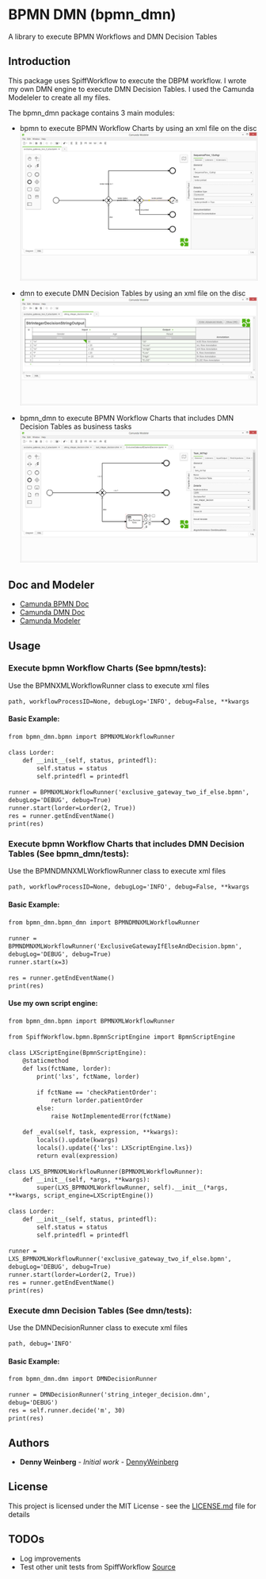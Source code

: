 # BPMN DMN (bpmn_dmn)

A library to execute BPMN Workflows and DMN Decision Tables

## Introduction

This package uses SpiffWorkflow to execute the DBPM workflow. I wrote my own DMN engine to execute DMN Decision Tables.
I used the Camunda Modeleler to create all my files.

The bpmn_dmn package contains 3 main modules:

- bpmn to execute BPMN Workflow Charts by using an xml file on the disc
![Alt text](bpmn.jpg?raw=true "BPMN")

- dmn to execute DMN Decision Tables by using an xml file on the disc
![Alt text](dmn.jpg?raw=true "DMN")

- bpmn_dmn to execute BPMN Workflow Charts that includes DMN Decision Tables as business tasks
![Alt text](bpmn_dmn.jpg?raw=true "BPMN_DMN")

## Doc and Modeler

* [Camunda BPMN Doc](https://docs.camunda.org/manual/7.7/)
* [Camunda DMN Doc](https://docs.camunda.org/manual/7.5/reference/dmn11/decision-table/)
* [Camunda Modeler](https://camunda.org/download/modeler/)

## Usage

### Execute bpmn Workflow Charts (See bpmn/tests):

Use the BPMNXMLWorkflowRunner class to execute xml files

```path, workflowProcessID=None, debugLog='INFO', debug=False, **kwargs```

#### Basic Example:

```
from bpmn_dmn.bpmn import BPMNXMLWorkflowRunner

class Lorder:
    def __init__(self, status, printedfl):
        self.status = status
        self.printedfl = printedfl

runner = BPMNXMLWorkflowRunner('exclusive_gateway_two_if_else.bpmn', debugLog='DEBUG', debug=True)
runner.start(lorder=Lorder(2, True))
res = runner.getEndEventName()
print(res)
```

### Execute bpmn Workflow Charts that includes DMN Decision Tables (See bpmn_dmn/tests):

Use the BPMNDMNXMLWorkflowRunner class to execute xml files

```path, workflowProcessID=None, debugLog='INFO', debug=False, **kwargs```

#### Basic Example:

```
from bpmn_dmn.bpmn_dmn import BPMNDMNXMLWorkflowRunner

runner = BPMNDMNXMLWorkflowRunner('ExclusiveGatewayIfElseAndDecision.bpmn', debugLog='DEBUG', debug=True)
runner.start(x=3)

res = runner.getEndEventName()
print(res)
```

#### Use my own script engine:

```
from bpmn_dmn.bpmn import BPMNXMLWorkflowRunner

from SpiffWorkflow.bpmn.BpmnScriptEngine import BpmnScriptEngine

class LXScriptEngine(BpmnScriptEngine):
    @staticmethod
    def lxs(fctName, lorder):
        print('lxs', fctName, lorder)

        if fctName == 'checkPatientOrder':
            return lorder.patientOrder
        else:
            raise NotImplementedError(fctName)

    def _eval(self, task, expression, **kwargs):
        locals().update(kwargs)
        locals().update({'lxs': LXScriptEngine.lxs})
        return eval(expression)

class LXS_BPMNXMLWorkflowRunner(BPMNXMLWorkflowRunner):
    def __init__(self, *args, **kwargs):
        super(LXS_BPMNXMLWorkflowRunner, self).__init__(*args, **kwargs, script_engine=LXScriptEngine())

class Lorder:
    def __init__(self, status, printedfl):
        self.status = status
        self.printedfl = printedfl

runner = LXS_BPMNXMLWorkflowRunner('exclusive_gateway_two_if_else.bpmn', debugLog='DEBUG', debug=True)
runner.start(lorder=Lorder(2, True))
res = runner.getEndEventName()
print(res)
```

### Execute dmn Decision Tables (See dmn/tests):

Use the DMNDecisionRunner class to execute xml files

```path, debug='INFO'```

#### Basic Example:

```
from bpmn_dmn.dmn import DMNDecisionRunner

runner = DMNDecisionRunner('string_integer_decision.dmn', debug='DEBUG')
res = self.runner.decide('m', 30)
print(res)
```

## Authors

* **Denny Weinberg** - *Initial work* - [DennyWeinberg](https://github.com/DennyWeinberg)

## License

This project is licensed under the MIT License - see the [LICENSE.md](LICENSE.md) file for details

## TODOs

* Log improvements
* Test other unit tests from SpiffWorkflow [Source](https://github.com/knipknap/SpiffWorkflow/tree/master/tests/SpiffWorkflow/bpmn)
